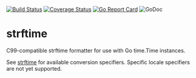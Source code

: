 [![Build Status](https://travis-ci.org/awoodbeck/strftime.svg?branch=master)](https://travis-ci.org/awoodbeck/strftime)
[![Coverage Status](https://coveralls.io/repos/github/awoodbeck/strftime/badge.svg)](https://coveralls.io/github/awoodbeck/strftime)
[![Go Report Card](https://goreportcard.com/badge/github.com/awoodbeck/strftime)](https://goreportcard.com/report/github.com/awoodbeck/strftime)
![GoDoc](https://godoc.org/github.com/awoodbeck/strftime?status.svg)

# strftime

C99-compatible strftime formatter for use with Go time.Time instances.

See [strftime](http://en.cppreference.com/w/c/chrono/strftime) for available conversion specifiers.  Specific locale specifiers are not yet supported.

